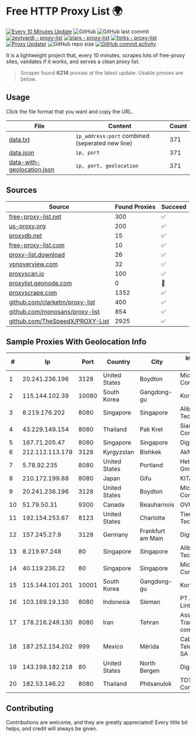 
# Free HTTP Proxy List 🌍

[![Every 10 Minutes Update](https://github.com/mertguvencli/http-proxy-list/actions/workflows/main.yml/badge.svg?branch=main)](https://github.com/mertguvencli/http-proxy-list/actions/workflows/main.yml)
![GitHub](https://img.shields.io/github/license/mertguvencli/http-proxy-list)
![GitHub last commit](https://img.shields.io/github/last-commit/mertguvencli/http-proxy-list)
[![zevtyardt - proxy-list](https://img.shields.io/static/v1?label=zevtyardt&message=proxy-list&color=blue&logo=github)](https://github.com/zevtyardt/proxy-list "Go to GitHub repo")
[![stars - proxy-list](https://img.shields.io/github/stars/zevtyardt/proxy-list?style=social)](https://github.com/zevtyardt/proxy-list)
[![forks - proxy-list](https://img.shields.io/github/forks/zevtyardt/proxy-list?style=social)](https://github.com/zevtyardt/proxy-list)
[![Proxy Updater](https://github.com/zevtyardt/proxy-list/workflows/Proxy%20Updater/badge.svg)](https://github.com/zevtyardt/proxy-list/actions?query=workflow:"Proxy+Updater")
![GitHub repo size](https://img.shields.io/github/repo-size/zevtyardt/proxy-list)
[![GitHub commit activity](https://img.shields.io/github/commit-activity/m/zevtyardt/proxy-list?logo=commits)](https://github.com/zevtyardt/proxy-list/commits/main)

It is a lightweight project that, every 10 minutes, scrapes lots of free-proxy sites, validates if it works, and serves a clean proxy list.

> Scraper found **6214** proxies at the latest update. Usable proxies are below.

## Usage

Click the file format that you want and copy the URL.

|File|Content|Count|
|----|-------|-----|
|[data.txt](https://raw.githubusercontent.com/mertguvencli/http-proxy-list/main/proxy-list/data.txt)|`ip_address:port` combined (seperated new line)|371|
|[data.json](https://raw.githubusercontent.com/mertguvencli/http-proxy-list/main/proxy-list/data.json)|`ip, port`|371|
|[data-with-geolocation.json](https://raw.githubusercontent.com/mertguvencli/http-proxy-list/main/proxy-list/data-with-geolocation.json)|`ip, port, geolocation`|371|

## Sources

|Source|Found Proxies|Succeed|
|------|-------------|-------|
|[free-proxy-list.net](https://free-proxy-list.net)|300|✅|
|[us-proxy.org](https://www.us-proxy.org)|200|✅|
|[proxydb.net](http://proxydb.net)|15|✅|
|[free-proxy-list.com](https://free-proxy-list.com/?page=&port=&type%5B%5D=http&type%5B%5D=https&up_time=0&search=Search)|10|✅|
|[proxy-list.download](https://www.proxy-list.download/HTTP)|26|✅|
|[vpnoverview.com](https://vpnoverview.com/privacy/anonymous-browsing/free-proxy-servers)|32|✅|
|[proxyscan.io](https://www.proxyscan.io)|100|✅|
|[proxylist.geonode.com](https://proxylist.geonode.com/api/proxy-list?limit=300&page=1&sort_by=lastChecked&sort_type=desc&protocols=http,https)|0|🚫|
|[proxyscrape.com](https://api.proxyscrape.com/v2/?request=displayproxies&protocol=http&timeout=10000&country=all&ssl=all&anonymity=all)|1352|✅|
|[github.com/clarketm/proxy-list](https://raw.githubusercontent.com/clarketm/proxy-list/master/proxy-list-raw.txt)|400|✅|
|[github.com/monosans/proxy-list](https://raw.githubusercontent.com/monosans/proxy-list/main/proxies/http.txt)|854|✅|
|[github.com/TheSpeedX/PROXY-List](https://raw.githubusercontent.com/TheSpeedX/PROXY-List/master/http.txt)|2925|✅|


## Sample Proxies With Geolocation Info

|#|Ip|Port|Country|City|Internet Service Provider|
|-|--|----|-------|----|-------------------------|
|1|20.241.236.196|3128|United States|Boydton|Microsoft Corporation|
|2|115.144.102.39|10080|South Korea|Gangdong-gu|Korea Telecom|
|3|8.219.176.202|8080|Singapore|Singapore|Alibaba (US) Technology Co., Ltd.|
|4|43.229.149.154|8080|Thailand|Pak Kret|Siamdata Communication Co.|
|5|167.71.205.47|8080|Singapore|Singapore|DigitalOcean, LLC|
|6|212.112.113.178|3128|Kyrgyzstan|Bishkek|AkNet|
|7|5.78.92.235|8080|United States|Portland|Hetzner Online GmbH|
|8|210.172.199.88|8080|Japan|Gifu|KITAGATA|
|9|20.241.236.196|3128|United States|Boydton|Microsoft Corporation|
|10|51.79.50.31|9300|Canada|Beauharnois|OVH SAS|
|11|192.154.253.67|8123|United States|Charlotte|Tier.Net Technologies LLC|
|12|157.245.27.9|3128|Germany|Frankfurt am Main|DigitalOcean, LLC|
|13|8.219.97.248|80|Singapore|Singapore|Alibaba (US) Technology Co., Ltd.|
|14|40.119.236.22|80|Singapore|Singapore|Microsoft Corporation|
|15|115.144.101.201|10001|South Korea|Gangdong-gu|Korea Telecom|
|16|103.169.19.130|8080|Indonesia|Sleman|PT Aplikanusa Lintasarta|
|17|178.216.249.130|8080|Iran|Tehran|Asiatech Data Transmission company|
|18|187.252.154.202|999|Mexico|Mérida|Cablemas Telecomunicaciones SA de CV|
|19|143.198.182.218|80|United States|North Bergen|DigitalOcean, LLC|
|20|182.53.146.22|8080|Thailand|Phitsanulok|TOT Public Company Limited|



## Contributing

Contributions are welcome, and they are greatly appreciated! Every
little bit helps, and credit will always be given.

